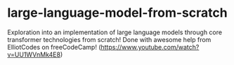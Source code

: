 # large-language-model-from-scratch
Exploration into an implementation of large language models through core transformer technologies from scratch! Done with awesome help from ElliotCodes on freeCodeCamp! (https://www.youtube.com/watch?v=UU1WVnMk4E8)
